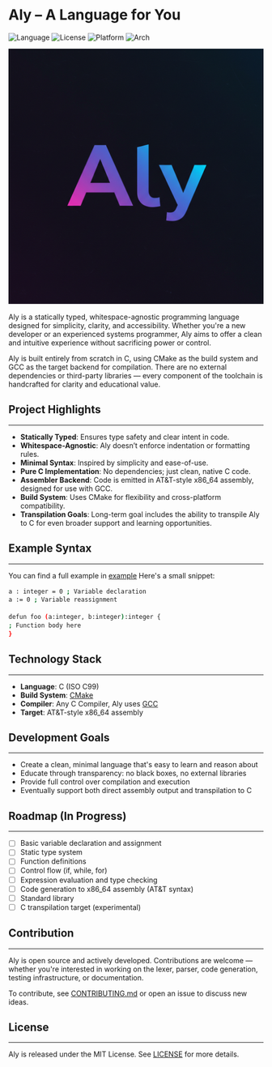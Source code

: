 # Aly – A Language for You

![Language](https://img.shields.io/badge/Language-C-blue)
![License](https://img.shields.io/badge/License-MIT-blue)
![Platform](https://img.shields.io/badge/Platform-Windows%20|%20Linux-blue)
![Arch](https://img.shields.io/badge/Arch-x86--64%20|%20x64-green)

![AlyCompiler Logo](/Resources/LOGO.png)

Aly is a statically typed, whitespace-agnostic programming language designed for simplicity, clarity, and accessibility. Whether you're a new developer or an experienced systems programmer, Aly aims to offer a clean and intuitive experience without sacrificing power or control.

Aly is built entirely from scratch in C, using CMake as the build system and GCC as the target backend for compilation. There are no external dependencies or third-party libraries — every component of the toolchain is handcrafted for clarity and educational value.

## Project Highlights
------------------

- **Statically Typed**: Ensures type safety and clear intent in code.
- **Whitespace-Agnostic**: Aly doesn’t enforce indentation or formatting rules.
- **Minimal Syntax**: Inspired by simplicity and ease-of-use.
- **Pure C Implementation**: No dependencies; just clean, native C code.
- **Assembler Backend**: Code is emitted in AT&T-style x86_64 assembly, designed for use with GCC.
- **Build System**: Uses CMake for flexibility and cross-platform compatibility.
- **Transpilation Goals**: Long-term goal includes the ability to transpile Aly to C for even broader support and learning opportunities.


## Example Syntax
--------------

You can find a full example in [example](example.aly) Here's a small snippet:
```bash
a : integer = 0 ; Variable declaration
a := 0 ; Variable reassignment

defun foo (a:integer, b:integer):integer {
; Function body here
}
```

## Technology Stack
----------------

- **Language**: C (ISO C99)
- **Build System**: [CMake](https://cmake.org/download/)
- **Compiler**: Any C Compiler, Aly uses [GCC](https://gcc.gnu.org/install/download.html)
- **Target**: AT&T-style x86_64 assembly

## Development Goals
-----------------

- Create a clean, minimal language that's easy to learn and reason about
- Educate through transparency: no black boxes, no external libraries
- Provide full control over compilation and execution
- Eventually support both direct assembly output and transpilation to C

## Roadmap (In Progress)
---------------------

- [ ] Basic variable declaration and assignment
- [ ] Static type system
- [ ] Function definitions
- [ ] Control flow (if, while, for)
- [ ] Expression evaluation and type checking
- [ ] Code generation to x86_64 assembly (AT&T syntax)
- [ ] Standard library
- [ ] C transpilation target (experimental)

## Contribution
------------

Aly is open source and actively developed. Contributions are welcome — whether you're interested in working on the lexer, parser, code generation, testing infrastructure, or documentation.

To contribute, see [CONTRIBUTING.md](CONTRIBUTING.md) or open an issue to discuss new ideas.

## License
-------

Aly is released under the MIT License. See [LICENSE](LICENSE.md) for more details.
